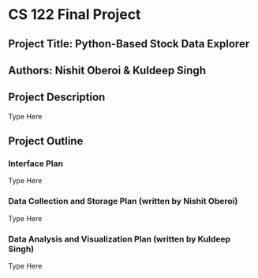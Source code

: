 # CS 122 Final Project

## Project Title: Python-Based Stock Data Explorer

## Authors: Nishit Oberoi & Kuldeep Singh

## Project Description
Type Here

## Project Outline

### Interface Plan
Type Here

### Data Collection and Storage Plan (written by Nishit Oberoi)
Type Here

### Data Analysis and Visualization Plan (written by Kuldeep Singh)
Type Here
